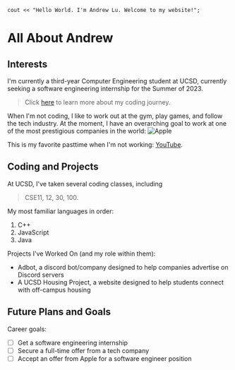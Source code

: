 ```
cout << "Hello World. I'm Andrew Lu. Welcome to my website!";
```

# All About Andrew

## Interests

I'm currently a third-year Computer Engineering student at UCSD, currently seeking a software engineering internship for the Summer of 2023. 
> Click [here](https://github.com/landrewu/user-page/blob/main/index.md#coding-and-projects) to learn more about my coding journey.

When I'm not coding, I like to work out at the gym, play games, and follow the tech industry.
At the moment, I have an overarching goal to work at one of the most prestigious companies in the world:
![Apple](https://1000logos.net/wp-content/uploads/2016/10/Apple-Logo.png)

This is my favorite pasttime when I'm not working: [YouTube](https://www.youtube.com/).

## Coding and Projects

At UCSD, I've taken several coding classes, including
> CSE11, 12, 30, 100.

My most familiar languages in order:
1. C++
2. JavaScript
3. Java

Projects I've Worked On (and my role within them):
- Adbot, a discord bot/company designed to help companies advertise on Discord servers
- A UCSD Housing Project, a website designed to help students connect with off-campus housing

## Future Plans and Goals

Career goals:
- [ ] Get a software engineering internship
- [ ] Secure a full-time offer from a tech company
- [ ] Accept an offer from Apple for a software engineer position
